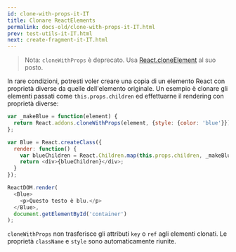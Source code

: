 ```yaml
---
id: clone-with-props-it-IT
title: Clonare ReactElements
permalink: docs-old/clone-with-props-it-IT.html
prev: test-utils-it-IT.html
next: create-fragment-it-IT.html
---
```


> Nota:
> `cloneWithProps` è deprecato. Usa [React.cloneElement](top-level-api.html#react.cloneelement) al suo posto.

In rare condizioni, potresti voler creare una copia di un elemento React con proprietà diverse da quelle dell'elemento originale. Un esempio è clonare gli elementi passati come `this.props.children` ed effettuarne il rendering con proprietà diverse:

```js
var _makeBlue = function(element) {
  return React.addons.cloneWithProps(element, {style: {color: 'blue'}});
};

var Blue = React.createClass({
  render: function() {
    var blueChildren = React.Children.map(this.props.children, _makeBlue);
    return <div>{blueChildren}</div>;
  }
});

ReactDOM.render(
  <Blue>
    <p>Questo testo è blu.</p>
  </Blue>,
  document.getElementById('container')
);
```

`cloneWithProps` non trasferisce gli attributi `key` o `ref` agli elementi clonati. Le proprietà `className` e `style` sono automaticamente riunite.

